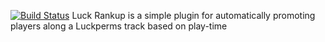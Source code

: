 [![Build Status](https://teamcity.minecolonies.com/app/rest/builds/buildType:Rankup_Release/statusIcon)](http://teamcity.minecolonies.com/)
Luck Rankup is a simple plugin for automatically promoting players along a Luckperms track based on play-time
